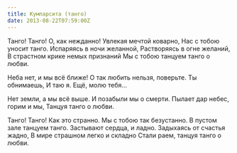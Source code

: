 ```yaml
---
title: Кумпарсита (танго)
date: 2013-08-22T07:59:00Z
---
```


Танго! Танго! О, как нежданно!
Увлекая мечтой коварно,
Нас с тобою уносит танго.
Испаряясь в ночи желанной,
Растворяясь в огне желаний,
В страстном крике немых признаний
Мы с тобою танцуем танго о любви.

Неба нет, и мы всё ближе!
О так любить нельзя, поверьте.
Ты обнимаешь, И таю я.
Ещё, молю тебя...

Нет земли, а мы всё выше.
И позабыли мы о смерти.
Пылает дар небес, горим и мы,
Танцуя танго о любви.

Танго! Танго! Как это странно.
Мы с тобою так безустанно.
В пустом зале танцуем танго.
Застывают сердца, и ладно.
Задыхаясь от счастья жадно,
В мире страшном легко и складно
Стали раем, танцуя танго о любви.


